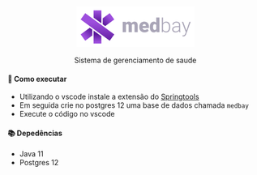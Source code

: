 <div align="center">
  <img src="/.github/img/logo.png">
  <p>
    Sistema de gerenciamento de saude
  <p>
</div>

#### :star2:	Como executar
- Utilizando o vscode instale a extensão do <a target="_blak" href="https://marketplace.visualstudio.com/items?itemName=Pivotal.vscode-boot-dev-pack">Springtools</a> 
- Em seguida crie no postgres 12 uma base de dados chamada ```medbay```
- Execute o código no vscode

#### :books:	Depedências
- Java 11
- Postgres 12
